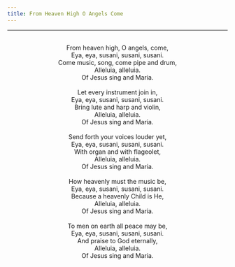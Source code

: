 ```yaml
---
title: From Heaven High O Angels Come
---
```


---
<center>
<br/>
From heaven high, O angels, come,<br/>
Eya, eya, susani, susani, susani.<br/>
Come music, song, come pipe and drum,<br/>
Alleluia, alleluia.<br/>
Of Jesus sing and Maria.<br/>
<br/>
Let every instrument join in, <br/>
Eya, eya, susani, susani, susani.<br/>
Bring lute and harp and violin,<br/>
Alleluia, alleluia.<br/>
Of Jesus sing and Maria.<br/>
<br/>
Send forth your voices louder yet,<br/>
Eya, eya, susani, susani, susani. <br/>
With organ and with flageolet,<br/>
Alleluia, alleluia.<br/>
Of Jesus sing and Maria.<br/>
<br/>
How heavenly must the music be, <br/>
Eya, eya, susani, susani, susani.<br/>
Because a heavenly Child is He,<br/>
Alleluia, alleluia.<br/>
Of Jesus sing and Maria.<br/>
<br/>
To men on earth all peace may be, <br/>
Eya, eya, susani, susani, susani. <br/>
And praise to God eternally,<br/>
Alleluia, alleluia.<br/>
Of Jesus sing and Maria.<br/>

</center>